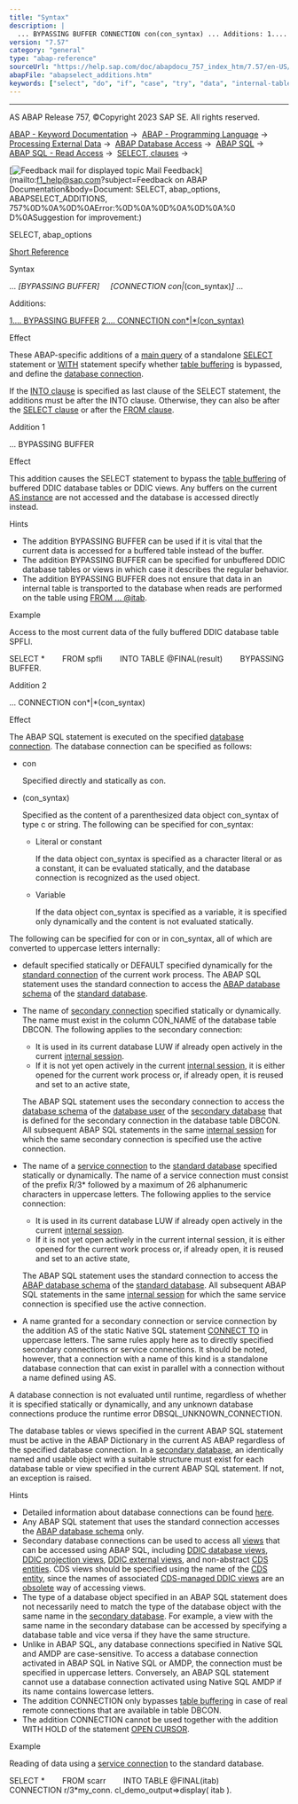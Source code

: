 ```yaml
---
title: "Syntax"
description: |
  ... BYPASSING BUFFER CONNECTION con(con_syntax) ... Additions: 1.... BYPASSING BUFFER(#!ABAP_ADDITION_1@1@) 2.... CONNECTION con(con_syntax)(#!ABAP_ADDITION_2@2@) Effect These ABAP-specific additions of a main query(https://help.sap.com/doc/abapdocu_757_index_htm/7.57/e
version: "7.57"
category: "general"
type: "abap-reference"
sourceUrl: "https://help.sap.com/doc/abapdocu_757_index_htm/7.57/en-US/abapselect_additions.htm"
abapFile: "abapselect_additions.htm"
keywords: ["select", "do", "if", "case", "try", "data", "internal-table", "abapselect", "additions"]
---
```


* * *

AS ABAP Release 757, ©Copyright 2023 SAP SE. All rights reserved.

[ABAP - Keyword Documentation](https://help.sap.com/doc/abapdocu_757_index_htm/7.57/en-US/abenabap.htm) →  [ABAP - Programming Language](https://help.sap.com/doc/abapdocu_757_index_htm/7.57/en-US/abenabap_reference.htm) →  [Processing External Data](https://help.sap.com/doc/abapdocu_757_index_htm/7.57/en-US/abenabap_language_external_data.htm) →  [ABAP Database Access](https://help.sap.com/doc/abapdocu_757_index_htm/7.57/en-US/abendb_access.htm) →  [ABAP SQL](https://help.sap.com/doc/abapdocu_757_index_htm/7.57/en-US/abenabap_sql.htm) →  [ABAP SQL - Read Access](https://help.sap.com/doc/abapdocu_757_index_htm/7.57/en-US/abenabap_sql_reading.htm) →  [SELECT, clauses](https://help.sap.com/doc/abapdocu_757_index_htm/7.57/en-US/abenselect_clauses.htm) → 

 [![](Mail.gif?object=Mail.gif&sap-language=EN "Feedback mail for displayed topic") Mail Feedback](mailto:f1_help@sap.com?subject=Feedback on ABAP Documentation&body=Document: SELECT, abap_options, ABAPSELECT_ADDITIONS, 757%0D%0A%0D%0AError:%0D%0A%0D%0A%0D%0A%0
D%0ASuggestion for improvement:)

SELECT, abap\_options

[Short Reference](https://help.sap.com/doc/abapdocu_757_index_htm/7.57/en-US/abapselect_shortref.htm)

Syntax

... *\[*BYPASSING BUFFER*\]*
    *\[*CONNECTION con*|*(con\_syntax)*\]* ...

Additions:

[1.... BYPASSING BUFFER](#!ABAP_ADDITION_1@1@)
[2.... CONNECTION con*|*(con\_syntax)](#!ABAP_ADDITION_2@2@)

Effect

These ABAP-specific additions of a [main query](https://help.sap.com/doc/abapdocu_757_index_htm/7.57/en-US/abendatabase_connection_glosry.htm "Glossary Entry") of a standalone [SELECT](https://help.sap.com/doc/abapdocu_757_index_htm/7.57/en-US/abapselect.htm) statement or [WITH](https://help.sap.com/doc/abapdocu_757_index_htm/7.57/en-US/abapwith.htm) statement specify whether [table buffering](https://help.sap.com/doc/abapdocu_757_index_htm/7.57/en-US/abentable_buffering_glosry.htm "Glossary Entry") is bypassed, and define the [database connection](https://help.sap.com/doc/abapdocu_757_index_htm/7.57/en-US/abendatabase_connection_glosry.htm "Glossary Entry").

If the [INTO clause](https://help.sap.com/doc/abapdocu_757_index_htm/7.57/en-US/abapinto_clause.htm) is specified as last clause of the SELECT statement, the additions must be after the INTO clause. Otherwise, they can also be after the [SELECT clause](https://help.sap.com/doc/abapdocu_757_index_htm/7.57/en-US/abapselect_list.htm) or after the [FROM clause](https://help.sap.com/doc/abapdocu_757_index_htm/7.57/en-US/abapfrom_clause.htm).

Addition 1   

... BYPASSING BUFFER

Effect

This addition causes the SELECT statement to bypass the [table buffering](https://help.sap.com/doc/abapdocu_757_index_htm/7.57/en-US/abentable_buffering_glosry.htm "Glossary Entry") of buffered DDIC database tables or DDIC views. Any buffers on the current [AS instance](https://help.sap.com/doc/abapdocu_757_index_htm/7.57/en-US/abenas_instance_glosry.htm "Glossary Entry") are not accessed and the database is accessed directly instead.

Hints

-   The addition BYPASSING BUFFER can be used if it is vital that the current data is accessed for a buffered table instead of the buffer.
-   The addition BYPASSING BUFFER can be specified for unbuffered DDIC database tables or views in which case it describes the regular behavior.
-   The addition BYPASSING BUFFER does not ensure that data in an internal table is transported to the database when reads are performed on the table using [FROM ... @itab](https://help.sap.com/doc/abapdocu_757_index_htm/7.57/en-US/abapselect_data_source.htm).

Example

Access to the most current data of the fully buffered DDIC database table SPFLI.

SELECT \*
       FROM spfli
       INTO TABLE @FINAL(result)
       BYPASSING BUFFER.

Addition 2   

... CONNECTION con*|*(con\_syntax)

Effect

The ABAP SQL statement is executed on the specified [database connection](https://help.sap.com/doc/abapdocu_757_index_htm/7.57/en-US/abendatabase_connection_glosry.htm "Glossary Entry"). The database connection can be specified as follows:

-   con
    
    Specified directly and statically as con.
    
-   (con\_syntax)
    
    Specified as the content of a parenthesized data object con\_syntax of type c or string. The following can be specified for con\_syntax:
    
    -   Literal or constant
        
        If the data object con\_syntax is specified as a character literal or as a constant, it can be evaluated statically, and the database connection is recognized as the used object.
        
    -   Variable
        
        If the data object con\_syntax is specified as a variable, it is specified only dynamically and the content is not evaluated statically.
        

The following can be specified for con or in con\_syntax, all of which are converted to uppercase letters internally:

-   default specified statically or DEFAULT specified dynamically for the [standard connection](https://help.sap.com/doc/abapdocu_757_index_htm/7.57/en-US/abenstandard_db_connection_glosry.htm "Glossary Entry") of the current work process. The ABAP SQL statement uses the standard connection to access the [ABAP database schema](https://help.sap.com/doc/abapdocu_757_index_htm/7.57/en-US/abenabap_db_schema_glosry.htm "Glossary Entry") of the [standard database](https://help.sap.com/doc/abapdocu_757_index_htm/7.57/en-US/abenstandard_db_glosry.htm "Glossary Entry").
-   The name of [secondary connection](https://help.sap.com/doc/abapdocu_757_index_htm/7.57/en-US/abensecondary_db_connection_glosry.htm "Glossary Entry") specified statically or dynamically. The name must exist in the column CON\_NAME of the database table DBCON. The following applies to the secondary connection:
    
    -   It is used in its current database LUW if already open actively in the current [internal session](https://help.sap.com/doc/abapdocu_757_index_htm/7.57/en-US/abeninternal_session_glosry.htm "Glossary Entry").
    -   If it is not yet open actively in the current [internal session](https://help.sap.com/doc/abapdocu_757_index_htm/7.57/en-US/abeninternal_session_glosry.htm "Glossary Entry"), it is either opened for the current work process or, if already open, it is reused and set to an active state,
    
    The ABAP SQL statement uses the secondary connection to access the [database schema](https://help.sap.com/doc/abapdocu_757_index_htm/7.57/en-US/abendatabase_schema_glosry.htm "Glossary Entry") of the [database user](https://help.sap.com/doc/abapdocu_757_index_htm/7.57/en-US/abendatabase_user_glosry.htm "Glossary Entry") of the [secondary database](https://help.sap.com/doc/abapdocu_757_index_htm/7.57/en-US/abensecondary_db_glosry.htm "Glossary Entry") that is defined for the secondary connection in the database table DBCON. All subsequent ABAP SQL statements in the same [internal session](https://help.sap.com/doc/abapdocu_757_index_htm/7.57/en-US/abeninternal_session_glosry.htm "Glossary Entry") for which the same secondary connection is specified use the active connection.
    
-   The name of a [service connection](https://help.sap.com/doc/abapdocu_757_index_htm/7.57/en-US/abenservice_connection_glosry.htm "Glossary Entry") to the [standard database](https://help.sap.com/doc/abapdocu_757_index_htm/7.57/en-US/abenstandard_db_glosry.htm "Glossary Entry") specified statically or dynamically. The name of a service connection must consist of the prefix R/3\* followed by a maximum of 26 alphanumeric characters in uppercase letters. The following applies to the service connection:
    
    -   It is used in its current database LUW if already open actively in the current [internal session](https://help.sap.com/doc/abapdocu_757_index_htm/7.57/en-US/abeninternal_session_glosry.htm "Glossary Entry").
    -   If it is not yet open actively in the current internal session, it is either opened for the current work process or, if already open, it is reused and set to an active state,
    
    The ABAP SQL statement uses the standard connection to access the [ABAP database schema](https://help.sap.com/doc/abapdocu_757_index_htm/7.57/en-US/abenabap_db_schema_glosry.htm "Glossary Entry") of the [standard database](https://help.sap.com/doc/abapdocu_757_index_htm/7.57/en-US/abenstandard_db_glosry.htm "Glossary Entry"). All subsequent ABAP SQL statements in the same [internal session](https://help.sap.com/doc/abapdocu_757_index_htm/7.57/en-US/abeninternal_session_glosry.htm "Glossary Entry") for which the same service connection is specified use the active connection.
    
-   A name granted for a secondary connection or service connection by the addition AS of the static Native SQL statement [CONNECT TO](https://help.sap.com/doc/abapdocu_757_index_htm/7.57/en-US/abapexec_connection.htm) in uppercase letters. The same rules apply here as to directly specified secondary connections or service connections. It should be noted, however, that a connection with a name of this kind is a standalone database connection that can exist in parallel with a connection without a name defined using AS.

A database connection is not evaluated until runtime, regardless of whether it is specified statically or dynamically, and any unknown database connections produce the runtime error DBSQL\_UNKNOWN\_CONNECTION.

The database tables or views specified in the current ABAP SQL statement must be active in the ABAP Dictionary in the current AS ABAP regardless of the specified database connection. In a [secondary database](https://help.sap.com/doc/abapdocu_757_index_htm/7.57/en-US/abensecondary_db_glosry.htm "Glossary Entry"), an identically named and usable object with a suitable structure must exist for each database table or view specified in the current ABAP SQL statement. If not, an exception is raised.

Hints

-   Detailed information about database connections can be found [here](https://help.sap.com/doc/abapdocu_757_index_htm/7.57/en-US/abendb_connections.htm).
-   Any ABAP SQL statement that uses the standard connection accesses the [ABAP database schema](https://help.sap.com/doc/abapdocu_757_index_htm/7.57/en-US/abenabap_db_schema_glosry.htm "Glossary Entry") only.
-   Secondary database connections can be used to access all [views](https://help.sap.com/doc/abapdocu_757_index_htm/7.57/en-US/abenview_glosry.htm "Glossary Entry") that can be accessed using ABAP SQL, including [DDIC database views](https://help.sap.com/doc/abapdocu_757_index_htm/7.57/en-US/abendatabase_view_glosry.htm "Glossary Entry"), [DDIC projection views](https://help.sap.com/doc/abapdocu_757_index_htm/7.57/en-US/abenddic_proj_view_glosry.htm "Glossary Entry"), [DDIC external views](https://help.sap.com/doc/abapdocu_757_index_htm/7.57/en-US/abenexternal_view_glosry.htm "Glossary Entry"), and non-abstract [CDS entities](https://help.sap.com/doc/abapdocu_757_index_htm/7.57/en-US/abencds_entity_glosry.htm "Glossary Entry"). CDS views should be specified using the name of the [CDS entity](https://help.sap.com/doc/abapdocu_757_index_htm/7.57/en-US/abencds_entity_glosry.htm "Glossary Entry"), since the names of associated [CDS-managed DDIC views](https://help.sap.com/doc/abapdocu_757_index_htm/7.57/en-US/abencds_mngdddic_view_glosry.htm "Glossary Entry") are an [obsolete](https://help.sap.com/doc/abapdocu_757_index_htm/7.57/en-US/abenabap_sql_cds_obsolete.htm) way of accessing views.
-   The type of a database object specified in an ABAP SQL statement does not necessarily need to match the type of the database object with the same name in the [secondary database](https://help.sap.com/doc/abapdocu_757_index_htm/7.57/en-US/abensecondary_db_glosry.htm "Glossary Entry"). For example, a view with the same name in the secondary database can be accessed by specifying a database table and vice versa if they have the same structure.
-   Unlike in ABAP SQL, any database connections specified in Native SQL and AMDP are case-sensitive. To access a database connection activated in ABAP SQL in Native SQL or AMDP, the connection must be specified in uppercase letters. Conversely, an ABAP SQL statement cannot use a database connection activated using Native SQL AMDP if its name contains lowercase letters.
-   The addition CONNECTION only bypasses [table buffering](https://help.sap.com/doc/abapdocu_757_index_htm/7.57/en-US/abentable_buffering_glosry.htm "Glossary Entry") in case of real remote connections that are available in table DBCON.
-   The addition CONNECTION cannot be used together with the addition WITH HOLD of the statement [OPEN CURSOR](https://help.sap.com/doc/abapdocu_757_index_htm/7.57/en-US/abapopen_cursor.htm).

Example

Reading of data using a [service connection](https://help.sap.com/doc/abapdocu_757_index_htm/7.57/en-US/abenservice_connection_glosry.htm "Glossary Entry") to the standard database.

SELECT \*
       FROM scarr
       INTO TABLE @FINAL(itab)
       CONNECTION r/3\*my\_conn.
cl\_demo\_output=>display( itab ).